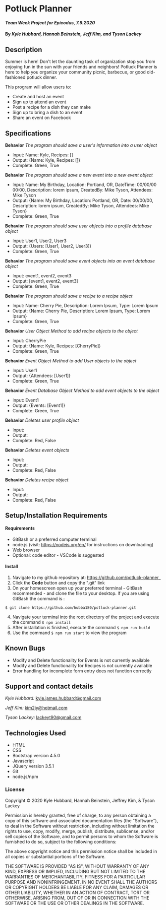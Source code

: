 # Potluck Planner
#### _Team Week Project for Epicodus, 7.9.2020_
#### By _**Kyle Hubbard, Hannah Beinstein, Jeff Kim, and Tyson Lackey**_
## Description
Summer is here! Don't let the daunting task of organization stop you from enjoying fun in the sun with your friends and neighbors! Potluck Planner is here to help you organize your community picnic, barbecue, or good old-fashioned potluck dinner.

This program will allow users to:
* Create and host an event
* Sign up to attend an event
* Post a recipe for a dish they can make
* Sign up to bring a dish to an event
* Share an event on Facebook

## Specifications

**Behavior** _The program should save a user's information into a user object_
* Input: Name: Kyle, Recipes: []
* Output: {Name: Kyle, Recipes: []}
* Complete: Green, True

**Behavior** _The program should save a new event into a new event object_
* Input: Name: My Birthday, Location: Portland, OR, DateTime: 00/00/00 00:00, Description: lorem ipsum, CreatedBy: Mike Tyson, Attendees: Mike Tyson
* Output: {Name: My Birthday, Location: Portland, OR, Date: 00/00/00, Description: lorem ipsum, CreatedBy: Mike Tyson, Attendees: Mike Tyson}
* Complete: Green, True

**Behavior** _The program should save user objects into a profile database object_
* Input: User1, User2, User3
* Output: {Users: [User1, User2, User3]}
* Complete: Green, True

**Behavior** _The program should save event objects into an event database object_
* Input: event1, event2, event3
* Output: [event1, event2, event3]
* Complete: Green, True

**Behavior** _The program should save a recipe to a recipe object_
* Input: Name: Cherry Pie, Description: Lorem Ipsum, Type: Lorem Ipsum
* Output: {Name: Cherry Pie, Description: Lorem Ipsum, Type: Lorem Ipsum}
* Complete: Green, True

**Behavior** _User Object Method to add recipe objects to the object_
* Input: CherryPie
* Output: {Name: Kyle, Recipes: [CherryPie]}
* Complete: Green, True

**Behavior** _Event Object Method to add User objects to the object_
* Input: User1
* Output: {Attendees: [User1]}
* Complete: Green, True

**Behavior** _Event Database Object Method to add event objects to the object_
* Input: Event1
* Output: {Events: [Event1]}
* Complete: Green, True

**Behavior** _Deletes user profile object_
* Input:
* Output:
* Complete: Red, False

**Behavior** _Deletes event objects_
* Input:
* Output:
* Complete: Red, False

**Behavior** _Deletes recipe object_
* Input:
* Output:
* Complete: Red, False

## Setup/Installation Requirements

#### Requirements
* GitBash or a preferred computer terminal
* node.js (visit: https://nodejs.org/en/ for instructions on downloading)
* Web browser
* Optional: code editor - VSCode is suggested

#### Install
1.  Navigate to my github repository at: https://github.com/potluck-planner_
2.  Click the **Code** button and copy the ".git" link
3.  On your homescreen open up your preferred terminal - GitBash recommended - and clone the file to your desktop. If you are using GitBash the command is :

  ```$ git clone https://github.com/hubba180/potluck-planner.git```

4.  Navigate your terminal into the root directory of the project and execute the command ```$ npm install```
5.  After installation is finished, execute the command ```$ npm run build```
6.  Use the command ```$ npm run start``` to view the program

## Known Bugs
* Modify and Delete functionality for Events is not currently available
* Modify and Delete functionality for Recipes is not currently available
* Error handling for incomplete form entry does not function correctly

## Support and contact details
_Kyle Hubbard:_
kyle.james.hubbard@gmail.com

_Jeff Kim:_
kim2jy@hotmail.com

_Tyson Lackey:_
lackeyt90@gmail.com

## Technologies Used
* HTML
* CSS
* Bootstrap version 4.5.0
* Javascript
* JQuery version 3.5.1
* Git
* node.js/npm

### License
Copyright © 2020 Kyle Hubbard, Hannah Beinstein, Jeffrey Kim, & Tyson Lackey

Permission is hereby granted, free of charge, to any person obtaining a copy of this software and associated documentation files (the "Software"), to deal in the Software without restriction, including without limitation the rights to use, copy, modify, merge, publish, distribute, sublicense, and/or sell copies of the Software, and to permit persons to whom the Software is furnished to do so, subject to the following conditions:

The above copyright notice and this permission notice shall be included in all copies or substantial portions of the Software.

THE SOFTWARE IS PROVIDED "AS IS", WITHOUT WARRANTY OF ANY KIND, EXPRESS OR IMPLIED, INCLUDING BUT NOT LIMITED TO THE WARRANTIES OF MERCHANTABILITY, FITNESS FOR A PARTICULAR PURPOSE AND NONINFRINGEMENT. IN NO EVENT SHALL THE AUTHORS OR COPYRIGHT HOLDERS BE LIABLE FOR ANY CLAIM, DAMAGES OR OTHER LIABILITY, WHETHER IN AN ACTION OF CONTRACT, TORT OR OTHERWISE, ARISING FROM, OUT OF OR IN CONNECTION WITH THE SOFTWARE OR THE USE OR OTHER DEALINGS IN THE SOFTWARE.
